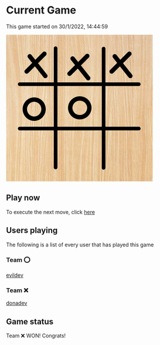 # Current Game

This game started on 30/1/2022, 14:44:59

![alt text](https://github.com/donadev/TicTacToe/blob/main/games/2022-01-30T13:44:59.411Z/output.png?raw=true)

## Play now
To execute the next move, click [here](https://github.com/donadev/TicTacToe/issues/new?title=Error&body=Game%20has%20ended.)

## Users playing
The following is a list of every user that has played this game
### Team ⭕️

[evildev](https://github.com/evildev)

### Team ❌

[donadev](https://github.com/donadev)


## Game status
Team ❌  WON! Congrats!
